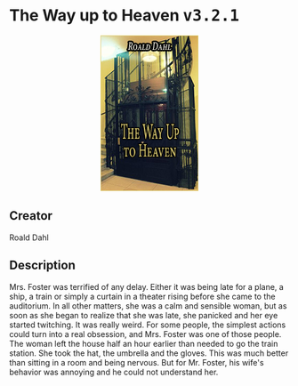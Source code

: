 
# The Way up to Heaven <kbd>v3.2.1</kbd>

<center>
  <img src="./cover-1024.jpg"/>
</center>

## Creator
Roald Dahl

## Description
Mrs. Foster was terrified of any delay. Either it was being late for a plane, a ship, a train or simply a curtain in a theater rising before she came to the auditorium. In all other matters, she was a calm and sensible woman, but as soon as she began to realize that she was late, she panicked and her eye started twitching. It was really weird. For some people, the simplest actions could turn into a real obsession, and Mrs. Foster was one of those people. The woman left the house half an hour earlier than needed to go the train station. She took the hat, the umbrella and the gloves. This was much better than sitting in a room and being nervous. But for Mr. Foster, his wife's behavior was annoying and he could not understand her.
